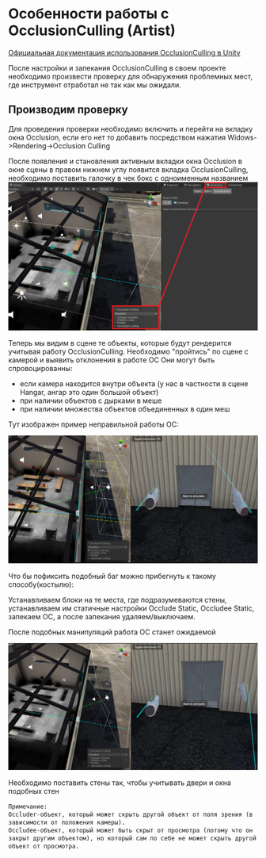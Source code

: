 # Особенности работы с OcclusionCulling (Artist) 

[Официальная документация использования OcclusionCulling в Unity](https://docs.unity3d.com/ru/2018.4/Manual/OcclusionCulling.html)

После настройки и запекания OcclusionCulling в своем проекте необходимо произвести проверку для обнаружения 
проблемных мест, где инструмент отработал не так как мы ожидали.

## Производим проверку

Для проведения проверки необходимо включить и перейти на вкладку окна Occlusion, если его нет то добавить посредством нажатия Widows->Rendering->Occlusion Culling

После появления и становления активным вкладки окна Occlusion в окне сцены в правом нижнем углу появится вкладка OcclusionCulling, необходимо поставить галочку в чек бокс с одноименным названием 
![Alt text](../Images/OcclusionCullingWorkflowImg0.png)

Теперь мы видим в сцене те объекты, которые будут рендерится учитывая работу OcclusionCulling. 
Необходимо "пройтись" по сцене с камерой и выявить отклонения в работе OC
Они могут быть спровоцированны:
- если камера находится внутри объекта (у нас в частности в сцене Hangar, ангар это один большой объект)
- при наличии объектов с дырками в меше
- при наличии множества объектов объединенных в один меш

Тут изображен пример неправильной работы OC:

![Alt text](../Images/OcclusionCullingWorkflowImg1.png)

Что бы пофиксить подобный баг можно прибегнуть к такому способу(костылю):

Устанавливаем блоки на те места, где подразумеваются стены, устанавливаем им статичные настройки Occlude Static, Occludee Static,
запекаем OC, а после запекания удаляем/выключаем.

После подобных манипуляций работа OC станет ожидаемой

![Alt text](../Images/OcclusionCullingWorkflowImg2.png)

Необходимо поставить стены так, чтобы учитывать двери и окна подобных стен

```
Примечание:
Оccluder-объект, который может скрыть другой объект от поля зрения (в зависимости от положения камеры).
Occludee-объект, который может быть скрыт от просмотра (потому что он закрыт другим объектом), но который сам по себе не может скрыть другой объект от просмотра.
```
